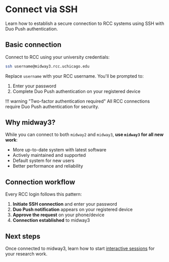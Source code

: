 # Connect via SSH

Learn how to establish a secure connection to RCC systems using SSH with Duo Push authentication.

## Basic connection

Connect to RCC using your university credentials:

```bash
ssh username@midway3.rcc.uchicago.edu
```

Replace `username` with your RCC username. You'll be prompted to:
1. Enter your password
2. Complete Duo Push authentication on your registered device

!!! warning "Two-factor authentication required"
    All RCC connections require Duo Push authentication for security.

## Why midway3?

While you can connect to both `midway2` and `midway3`, **use `midway3` for all new work**:

- More up-to-date system with latest software
- Actively maintained and supported
- Default system for new users
- Better performance and reliability

## Connection workflow

Every RCC login follows this pattern:

1. **Initiate SSH connection** and enter your password
2. **Duo Push notification** appears on your registered device
3. **Approve the request** on your phone/device
4. **Connection established** to midway3

## Next steps

Once connected to midway3, learn how to start [interactive sessions](interactive-sessions.md) for your research work.